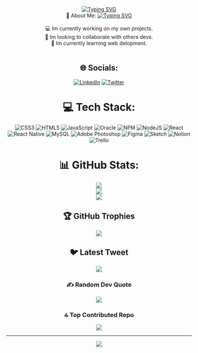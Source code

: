 <div  align="center"> 
<a href="https://git.io/typing-svg"><img src="https://readme-typing-svg.herokuapp.com?font=Fira+Code&pause=1000&color=B10C68&width=435&lines=Hi+there+%F0%9F%91%8B" alt="Typing SVG" /></a>
<br>
💫 About Me:
<a href="https://git.io/typing-svg"><img src="https://readme-typing-svg.herokuapp.com?font=Fira+Code&pause=1000&color=B10C68&width=435&lines=%E2%AD%90I+am+a+front-end+development+student+and+%3Cbr%3EI+am+currently+participating+in+the+Oracle+ONE+project+at+Alura+Latam.%E2%AD%90" alt="Typing SVG" /></a>
  <br><br>
  💻 Im currently working on my own projects.<br>💪 Im looking to collaborate with others devs.<br>🧠 Im currently learning web delopment. <br><br>


## 🌐 Socials:
[![LinkedIn](https://img.shields.io/badge/LinkedIn-%230077B5.svg?logo=linkedin&logoColor=white)](https://linkedin.com/in/charlieivn) [![Twitter](https://img.shields.io/badge/Twitter-%231DA1F2.svg?logo=Twitter&logoColor=white)](https://twitter.com/charlyIVN) 

# 💻 Tech Stack:
![CSS3](https://img.shields.io/badge/css3-%231572B6.svg?style=flat&logo=css3&logoColor=white) ![HTML5](https://img.shields.io/badge/html5-%23E34F26.svg?style=flat&logo=html5&logoColor=white) ![JavaScript](https://img.shields.io/badge/javascript-%23323330.svg?style=flat&logo=javascript&logoColor=%23F7DF1E) ![Oracle](https://img.shields.io/badge/Oracle-F80000?style=flat&logo=oracle&logoColor=white) ![NPM](https://img.shields.io/badge/NPM-%23000000.svg?style=flat&logo=npm&logoColor=white) ![NodeJS](https://img.shields.io/badge/node.js-6DA55F?style=flat&logo=node.js&logoColor=white) ![React](https://img.shields.io/badge/react-%2320232a.svg?style=flat&logo=react&logoColor=%2361DAFB) ![React Native](https://img.shields.io/badge/react_native-%2320232a.svg?style=flat&logo=react&logoColor=%2361DAFB) ![MySQL](https://img.shields.io/badge/mysql-%2300f.svg?style=flat&logo=mysql&logoColor=white) ![Adobe Photoshop](https://img.shields.io/badge/adobephotoshop-%2331A8FF.svg?style=flat&logo=adobephotoshop&logoColor=white) 	![Figma](https://img.shields.io/badge/figma-%23F24E1E.svg?style=flat&logo=figma&logoColor=white) ![Sketch](https://img.shields.io/badge/Sketch-FFB387?style=flat&logo=sketch&logoColor=black) ![Notion](https://img.shields.io/badge/Notion-%23000000.svg?style=flat&logo=notion&logoColor=white) ![Trello](https://img.shields.io/badge/Trello-%23026AA7.svg?style=flat&logo=Trello&logoColor=white)
# 📊 GitHub Stats:
![](https://github-readme-stats.vercel.app/api?username=CharlieIVN&theme=radical&hide_border=false&include_all_commits=false&count_private=false)<br/>
![](https://github-readme-streak-stats.herokuapp.com/?user=CharlieIVN&theme=radical&hide_border=false)<br/>
![](https://github-readme-stats.vercel.app/api/top-langs/?username=CharlieIVN&theme=radical&hide_border=false&include_all_commits=false&count_private=false&layout=compact)

## 🏆 GitHub Trophies
![](https://github-profile-trophy.vercel.app/?username=CharlieIVN&theme=discord&no-frame=false&no-bg=true&margin-w=4)

## 🐦 Latest Tweet
[![](https://gtce.itsvg.in/api?username=charlyIVN)](https://github.com/VishwaGauravIn/github-twitter-card-embed)

### ✍️ Random Dev Quote
![](https://quotes-github-readme.vercel.app/api?type=horizontal&theme=radical)

### 🔝 Top Contributed Repo
![](https://github-contributor-stats.vercel.app/api?username=CharlieIVN&limit=5&theme=radical&combine_all_yearly_contributions=true)


---
[![](https://visitcount.itsvg.in/api?id=CharlieIVN&icon=2&color=11)](https://visitcount.itsvg.in)

<!-- Proudly created with GPRM ( https://gprm.itsvg.in ) -->
</div>
